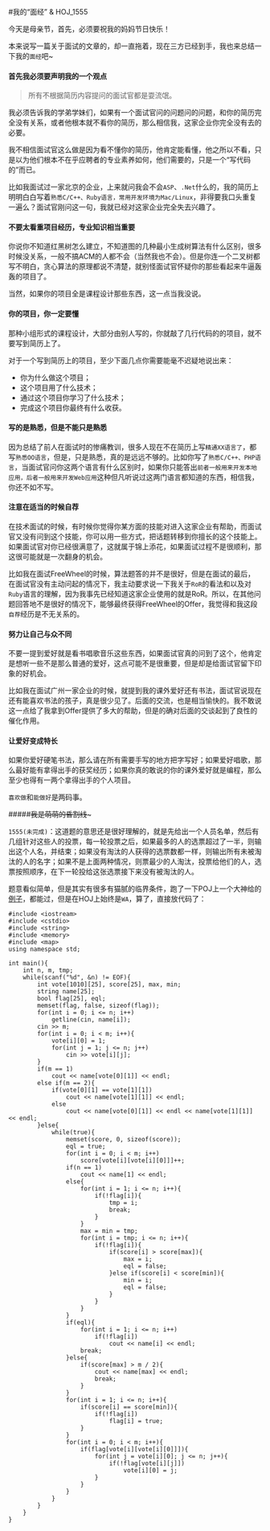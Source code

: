 #我的“面经” & HOJ_1555  

今天是母亲节，首先，必须要祝我的妈妈节日快乐！

本来说写一篇关于面试的文章的，却一直拖着，现在三方已经到手，我也来总结一下我的```面经```吧~  
  
#### 首先我必须要声明我的一个观点  

>所有不根据简历内容提问的面试官都是耍流氓。  
  
  
我必须告诉我的学弟学妹们，如果有一个面试官问的问题问的问题，和你的简历完全没有关系，或者他根本就不看你的简历，那么相信我，这家企业你完全没有去的必要。  
    
我不相信面试官这么做是因为看不懂你的简历，他肯定能看懂，他之所以不看，只是以为他们根本不在乎应聘者的专业素养如何，他们需要的，只是一个“写代码的”而已。  
    
比如我面试过一家北京的企业，上来就问我会不会```ASP```、```.Net```什么的，我的简历上明明白白写着```熟悉C/C++、Ruby语言，常用开发环境为Mac/Linux```，非得要我口头重复一遍么？面试官刚问这一句，我就已经对这家企业完全失去兴趣了。  

#### 不要太看重项目经历，专业知识相当重要  

你说你不知道红黑树怎么建立，不知道图的几种最小生成树算法有什么区别，很多时候没关系，一般不搞ACM的人都不会（当然我也不会）。但是你连一个二叉树都写不明白，贪心算法的原理都说不清楚，就别怪面试官怀疑你的那些看起来牛逼轰轰的项目了。  

当然，如果你的项目全是课程设计那些东西，这一点当我没说。  

#### 你的项目，你一定要懂  
  
那种小组形式的课程设计，大部分由别人写的，你就敲了几行代码的的项目，就不要写到简历上了。  

对于一个写到简历上的项目，至少下面几点你需要能毫不迟疑地说出来：  
   
  - 你为什么做这个项目；
  - 这个项目用了什么技术；
  - 通过这个项目你学习了什么技术；
  - 完成这个项目你最终有什么收获。

#### 写的是熟悉，但是不能只是熟悉
  
因为总结了前人在面试时的惨痛教训，很多人现在不在简历上写```精通XX语言了```，都写```熟悉OO语言```，但是，只是熟悉，真的是远远不够的。比如你写了```熟悉C/C++、PHP语言```，当面试官问你这两个语言有什么区别时，如果你只能答出```前者一般用来开发本地应用，后者一般用来开发Web应用```这种但凡听说过这两门语言都知道的东西，相信我，你还不如不写。  

#### 注意在适当的时候自荐  

在技术面试的时候，有时候你觉得你某方面的技能对进入这家企业有帮助，而面试官又没有问到这个技能，你可以用一些方式，把话题转移到你擅长的这个技能上。如果面试官对你已经很满意了，这就属于锦上添花，如果面试过程不是很顺利，那这很可能就是一次翻身的机会。  
    
比如我在面试FreeWheel的时候，算法题答的并不是很好，但是在面试的最后，在面试官没有主动问起的情况下，我主动要求说一下我关于```RoR```的看法和以及对```Ruby```语言的理解，因为我事先已经知道这家企业使用的就是RoR。所以，在其他问题回答地不是很好的情况下，能够最终获得FreeWheel的Offer，我觉得和我这段```自荐```经历是不无关系的。  

#### 努力让自己与众不同  

不要一提到爱好就是看书唱歌音乐这些东西，如果面试官真的问到了这个，他肯定是想听一些不是那么普通的爱好，这点可能不是很重要，但是却是给面试官留下印象的好机会。  
    
比如我在面试广州一家企业的时候，就提到我的课外爱好还有书法，面试官说现在还有能喜欢书法的孩子，真是很少见了。后面的交流，也是相当愉快的。我不敢说这一点给了我拿到Offer提供了多大的帮助，但是的确对后面的交谈起到了良性的催化作用。  
   
#### 让爱好变成特长  

如果你爱好硬笔书法，那么请在所有需要手写的地方把字写好；如果爱好唱歌，那么最好能有拿得出手的获奖经历；如果你真的敢说的你的课外爱好就是编程，那么至少也得有一两个拿得出手的个人项目。  
    
```喜欢做```和```能做好```是两码事。  

#####~~~~~~~~~~~~我是萌萌的昏割线~~~~~~~~~~~~~  

```1555(未完成)```：这道题的意思还是很好理解的，就是先给出一个人员名单，然后有几组针对这些人的投票，每一轮投票之后，如果最多的人的选票超过了一半，则输出这个人名，并结束；如果没有淘汰的人获得的选票数都一样，则输出所有未被淘汰的人的名字；如果不是上面两种情况，则票最少的人淘汰，投票给他们的人，选票按照顺序，在下一轮投给这张选票接下来没有被淘汰的人。  

题意看似简单，但是其实有很多有猫腻的临界条件，跑了一下POJ上一个大神给的[例子](http://poj.org/showmessage?message_id=155222)，都能过，但是在HOJ上始终是```WA```，算了，直接放代码了：  

	#include <iostream>
	#include <cstdio>
	#include <string>
	#include <memory>
	#include <map>
	using namespace std;
	
	int main(){
    	int n, m, tmp;
    	while(scanf("%d", &n) != EOF){
        	int vote[1010][25], score[25], max, min;
        	string name[25];
        	bool flag[25], eql;
        	memset(flag, false, sizeof(flag));
        	for(int i = 0; i <= n; i++)
            	getline(cin, name[i]);
        	cin >> m;
        	for(int i = 0; i < m; i++){
            	vote[i][0] = 1;
            	for(int j = 1; j <= n; j++)
                	cin >> vote[i][j];
        	}
        	if(m == 1)
            	cout << name[vote[0][1]] << endl;
        	else if(m == 2){
            	if(vote[0][1] == vote[1][1])
                	cout << name[vote[1][1]] << endl;
            	else
                	cout << name[vote[0][1]] << endl << name[vote[1][1]] << endl;
        	}else{
            	while(true){
                	memset(score, 0, sizeof(score));
                	eql = true;
                	for(int i = 0; i < m; i++)
                   	 	score[vote[i][vote[i][0]]]++;
                	if(n == 1)
                    	cout << name[1] << endl;
                	else{
                    	for(int i = 1; i <= n; i++){
                        	if(!flag[i]){
                            	tmp = i;
                            	break;
                        	}
                    	}
                    	max = min = tmp;
                    	for(int i = tmp; i <= n; i++){
                        	if(!flag[i]){
                            	if(score[i] > score[max]){
                                	max = i;
                                	eql = false;
                            	}else if(score[i] < score[min]){
                                	min = i;
                                	eql = false;
                            	}
                        	}
                    	}
                	}
                	if(eql){
                   	 	for(int i = 1; i <= n; i++)
                        	if(!flag[i])
                            	cout << name[i] << endl;
                    	break;
                	}else{
                    	if(score[max] > m / 2){
                        	cout << name[max] << endl;
                        	break;
                    	}
                	}
                	for(int i = 1; i <= n; i++){
                    	if(score[i] == score[min]){
                        	if(!flag[i])
                            	flag[i] = true;
                    	}
                	}
                	for(int i = 0; i < m; i++){
                    	if(flag[vote[i][vote[i][0]]]){
                        	for(int j = vote[i][0]; j <= n; j++){
                            	if(!flag[vote[i][j]])
                                	vote[i][0] = j;
                        	}
                    	}
                	}
            	}
        	}
    	}
	}
